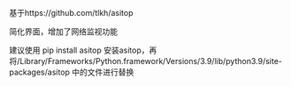 基于https://github.com/tlkh/asitop

简化界面，增加了网络监视功能

建议使用 pip install asitop 安装asitop，再将/Library/Frameworks/Python.framework/Versions/3.9/lib/python3.9/site-packages/asitop 中的文件进行替换
